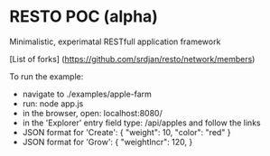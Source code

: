RESTO POC (alpha) 
==========================

Minimalistic, experimatal RESTfull application framework

[List of forks] (https://github.com/srdjan/resto/network/members)

To run the example:
- navigate to ./examples/apple-farm
- run: node app.js
- in the browser, open: localhost:8080/
- in the 'Explorer' entry field type: /api/apples and follow the links
- JSON format for 'Create':
    {
      "weight": 10,
      "color": "red"
    }
- JSON format for 'Grow':
    {
      "weightIncr": 120,
    }

